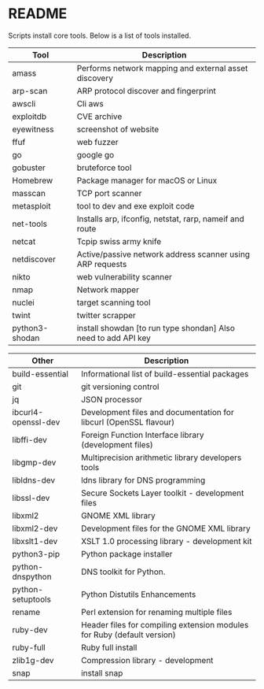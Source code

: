 # README

Scripts install core tools. Below is a list of tools installed.


| Tool                | Description                                                  |
| ------------------- | ------------------------------------------------------------ |
| amass               | Performs network mapping and external asset discovery        |
| arp-scan            | ARP protocol discover and fingerprint                        |
| awscli              | Cli aws                                                      |
| exploitdb           | CVE archive                                                  |
| eyewitness          | screenshot of website                                        |
| ffuf                | web fuzzer                                                   |
| go                  | google go                                                    |
| gobuster            | bruteforce tool                                              |
| Homebrew            | Package manager for macOS or Linux                           |
| masscan             | TCP port scanner                                             |
| metasploit          | tool to dev and exe exploit code                             |
| net-tools           | Installs arp, ifconfig, netstat, rarp, nameif and route      |
| netcat              | Tcpip swiss army knife                                       |
| netdiscover         | Active/passive network address scanner using ARP requests    |
| nikto               | web vulnerability scanner                                    |
| nmap                | Network mapper                                               |
| nuclei              | target scanning tool                                         |
| twint               | twitter scrapper                                             |
| python3-shodan      | install showdan [to run type shondan] Also need to add API key |




| Other               | Description                                                  |
| ------------------- | ------------------------------------------------------------ |
| build-essential     | Informational list of build-essential packages               |
| git                 | git versioning control                                       |
| jq                  | JSON processor                                               |
| ibcurl4-openssl-dev | Development files and documentation for libcurl (OpenSSL flavour) |
| libffi-dev          | Foreign Function Interface library (development files)       |
| libgmp-dev          | Multiprecision arithmetic library developers tools           |
| libldns-dev         | ldns library for DNS programming                             |
| libssl-dev          | Secure Sockets Layer toolkit - development files             |
| libxml2             | GNOME XML library                                            |
| libxml2-dev         | Development files for the GNOME XML library                  |
| libxslt1-dev        | XSLT 1.0 processing library - development kit                |
| python3-pip         | Python package installer                                     |
| python-dnspython    | DNS toolkit for Python.                                      |
| python-setuptools   | Python Distutils Enhancements                                |
| rename              | Perl extension for renaming multiple files                   |
| ruby-dev            | Header files for compiling extension modules for Ruby (default version) |
| ruby-full           | Ruby full install                                            |
| zlib1g-dev          | Compression library - development                            |
| snap                | install snap                                                 |
